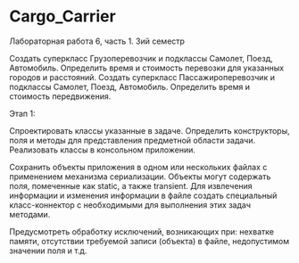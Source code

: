 # Cargo_Carrier
Лабораторная работа 6, часть 1. 3ий семестр

Создать суперкласс Грузоперевозчик и подклассы Самолет, Поезд, Автомобиль.
Определить время и стоимость перевозки для указанных городов и расстояний. Создать
суперкласс Пассажироперевозчик и подклассы Самолет, Поезд, Автомобиль. Определить
время и стоимость передвижения.

Этап 1: 

Спроектировать классы указанные в задаче. Определить конструкторы, поля и методы для
представления предметной области задачи. Реализовать классы в консольном приложении. 

Сохранить объекты приложения в одном или нескольких файлах с применением
механизма сериализации. Объекты могут содержать поля, помеченные как static, а также
transient. Для извлечения информации и изменения информации в файле создать специальный
класс-коннектор с необходимыми для выполнения этих задач методами.

Предусмотреть обработку исключений, возникающих при: нехватке памяти, отсутствии
требуемой записи (объекта) в файле, недопустимом значении поля и т.д.

